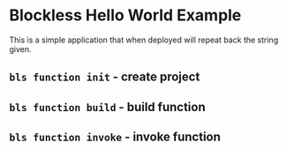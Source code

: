 # Blockless Hello World Example

This is a simple application that when deployed will repeat back the string given.

## `bls function init` - create project

## `bls function build` - build function

## `bls function invoke` - invoke function
